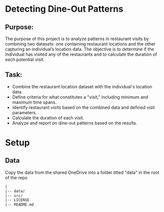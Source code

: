 # Detecting Dine-Out Patterns
## Purpose:
The purpose of this project is to analyze patterns in restaurant visits by combining two datasets:
one containing restaurant locations and the other capturing an individual’s location data. The
objective is to determine if the individual has visited any of the restaurants and to calculate the
duration of each potential visit.
## Task:
  - Combine the restaurant location dataset with the individual's location data.
  - Define criteria for what constitutes a "visit," including minimum and maximum time
spans.
  - Identify restaurant visits based on the combined data and defined visit parameters.
  - Calculate the duration of each visit.
  - Analyze and report on dine-out patterns based on the results.
# Setup
## Data
Copy the data from the shared OneDrive into a folder titled "data" in the root of the repo
```txt
|
|-- data/
|-- src/
|-- LICENSE
|-- README.md
```
